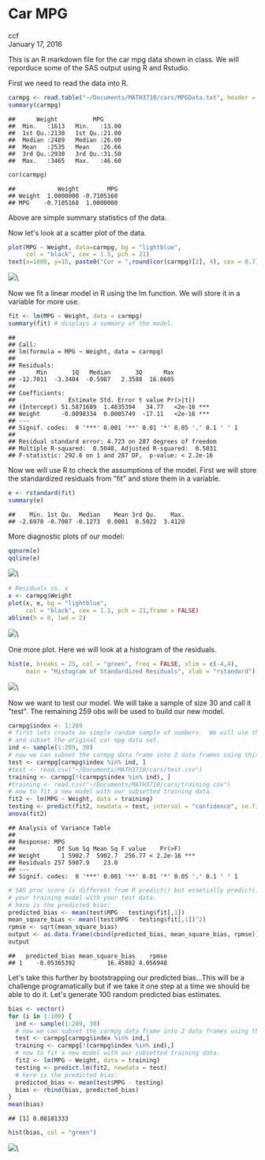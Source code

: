 # Car MPG
ccf  
January 17, 2016  

This is an R markdown file for the car mpg data shown in class.  We will reporduce some of the SAS output using R and Rstudio.

First we need to read the data into R.


```r
carmpg <- read.table("~/Documents/MATH3710/cars/MPGData.txt", header = TRUE)
summary(carmpg)
```

```
##      Weight          MPG       
##  Min.   :1613   Min.   :13.00  
##  1st Qu.:2130   1st Qu.:21.00  
##  Median :2489   Median :26.00  
##  Mean   :2535   Mean   :26.66  
##  3rd Qu.:2930   3rd Qu.:31.50  
##  Max.   :3465   Max.   :46.60
```

```r
cor(carmpg)
```

```
##            Weight        MPG
## Weight  1.0000000 -0.7105168
## MPG    -0.7105168  1.0000000
```


Above are simple summary statistics of the data.

Now let's look at a scatter plot of the data.


```r
plot(MPG ~ Weight, data=carmpg, bg = "lightblue", 
     col = "black", cex = 1.5, pch = 21)
text(x=1800, y=15, paste0("Cor = ",round(cor(carmpg)[2], 4), cex = 0.7))
```

![](carmpg_files/figure-html/unnamed-chunk-2-1.png)\


Now we fit a linear model in R using the lm function. We will store it in a variable for more use.


```r
fit <- lm(MPG ~ Weight, data = carmpg)
summary(fit) # displays a summary of the model.
```

```
## 
## Call:
## lm(formula = MPG ~ Weight, data = carmpg)
## 
## Residuals:
##      Min       1Q   Median       3Q      Max 
## -12.7011  -3.3404  -0.5987   2.3588  16.0605 
## 
## Coefficients:
##               Estimate Std. Error t value Pr(>|t|)    
## (Intercept) 51.5871689  1.4835394   34.77   <2e-16 ***
## Weight      -0.0098334  0.0005749  -17.11   <2e-16 ***
## ---
## Signif. codes:  0 '***' 0.001 '**' 0.01 '*' 0.05 '.' 0.1 ' ' 1
## 
## Residual standard error: 4.723 on 287 degrees of freedom
## Multiple R-squared:  0.5048,	Adjusted R-squared:  0.5031 
## F-statistic: 292.6 on 1 and 287 DF,  p-value: < 2.2e-16
```


Now we will use R to check the assumptions of the model. First we will store the standardized residuals from "fit" and store them in a variable.


```r
e <- rstandard(fit)
summary(e)
```

```
##    Min. 1st Qu.  Median    Mean 3rd Qu.    Max. 
## -2.6970 -0.7087 -0.1273  0.0001  0.5022  3.4120
```

More diagnostic plots of our model:

```r
qqnorm(e)
qqline(e)
```

![](carmpg_files/figure-html/unnamed-chunk-5-1.png)\

```r
# Residuals vs. x
x <- carmpg$Weight
plot(x, e, bg = "lightblue", 
     col = "black", cex = 1.1, pch = 21,frame = FALSE)
abline(h = 0, lwd = 2)
```

![](carmpg_files/figure-html/unnamed-chunk-5-2.png)\

One more plot.  Here we will look at a histogram of the residuals.


```r
hist(e, breaks = 25, col = "green", freq = FALSE, xlim = c(-4,4), 
     main = "Histogram of Standardized Residuals", xlab = "rstandard")
```

![](carmpg_files/figure-html/unnamed-chunk-6-1.png)\

Now we want to test our model.  We will take a sample of size 30 and call it "test".  The remaining 259 obs will be used to build our new model.


```r
carmpg$index <- 1:289
# first lets create an simple random sample of numbers.  We will use this to sample
# and subset the original car mpg data set.
ind <- sample(1:289, 30)
# now we can subset the carmpg data frame into 2 data frames using this index.
test <- carmpg[carmpg$index %in% ind, ]
#test <- read.csv("~/Documents/MATH3710/cars/test.csv")
training <- carmpg[!(carmpg$index %in% ind), ]
#training <- read.csv("~/Documents/MATH3710/cars/training.csv")
# now to fit a new model with our subsetted training data.
fit2 <- lm(MPG ~ Weight, data = training)
testing <- predict(fit2, newdata = test, interval = "confidence", se.fit = TRUE)
anova(fit2)
```

```
## Analysis of Variance Table
## 
## Response: MPG
##            Df Sum Sq Mean Sq F value    Pr(>F)    
## Weight      1 5902.7  5902.7  256.77 < 2.2e-16 ***
## Residuals 257 5907.9    23.0                      
## ---
## Signif. codes:  0 '***' 0.001 '**' 0.01 '*' 0.05 '.' 0.1 ' ' 1
```

```r
# SAS proc score is different from R predict() but essetially predict() is testing
# your training model with your test data.
# here is the predicted bias:
predicted_bias <- mean(test$MPG - testing$fit[,1])
mean_square_bias <- mean((test$MPG - testing$fit[,1])^2)
rpmse <- sqrt(mean_square_bias)
output <- as.data.frame(cbind(predicted_bias, mean_square_bias, rpmse))
output
```

```
##   predicted_bias mean_square_bias    rpmse
## 1    -0.05365392         16.45882 4.056948
```

Let's take this further by bootstrapping our predicted bias...This will be a challenge programatically but if we take it one step at a time we should be able to do it. Let's generate 100 random predicted bias estimates.


```r
bias <- vector()
for (i in 1:100) {
  ind <- sample(1:289, 30)
  # now we can subset the carmpg data frame into 2 data frames using this index.
  test <- carmpg[carmpg$index %in% ind,]
  training <- carmpg[!(carmpg$index %in% ind),]
  # now to fit a new model with our subsetted training data.
  fit2 <- lm(MPG ~ Weight, data = training)
  testing <- predict.lm(fit2, newdata = test)
  # here is the predicted bias:
  predicted_bias <- mean(test$MPG - testing)
  bias <- rbind(bias, predicted_bias)
}
mean(bias)
```

```
## [1] 0.08181333
```

```r
hist(bias, col = "green")
```

![](carmpg_files/figure-html/unnamed-chunk-8-1.png)\
